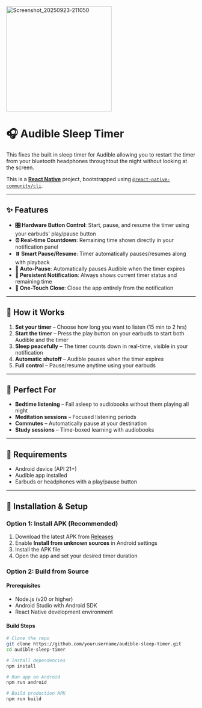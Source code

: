 <img width="280" alt="Screenshot_20250923-211050" src="https://github.com/user-attachments/assets/4d18d823-c933-48cf-859f-56beddb7adb8" />

# 🎧 Audible Sleep Timer

This fixes the built in sleep timer for Audible allowing you to restart the timer from your bluetooth headphones throughtout the night without looking at the screen.
 
This is a [**React Native**](https://reactnative.dev) project, bootstrapped using [`@react-native-community/cli`](https://github.com/react-native-community/cli).

---

## ✨ Features

- **🎛️ Hardware Button Control**: Start, pause, and resume the timer using your earbuds' play/pause button  
- **⏰ Real-time Countdown**: Remaining time shown directly in your notification panel  
- **⏸️ Smart Pause/Resume**: Timer automatically pauses/resumes along with playback  
- **🔕 Auto-Pause**: Automatically pauses Audible when the timer expires  
- **📱 Persistent Notification**: Always shows current timer status and remaining time  
- **🎯 One-Touch Close**: Close the app entirely from the notification  

---

## 🚀 How it Works

1. **Set your timer** – Choose how long you want to listen (15 min to 2 hrs)  
2. **Start the timer** – Press the play button on your earbuds to start both Audible and the timer  
3. **Sleep peacefully** – The timer counts down in real-time, visible in your notification  
4. **Automatic shutoff** – Audible pauses when the timer expires  
5. **Full control** – Pause/resume anytime using your earbuds  

---

## 🎵 Perfect For

- **Bedtime listening** – Fall asleep to audiobooks without them playing all night  
- **Meditation sessions** – Focused listening periods  
- **Commutes** – Automatically pause at your destination  
- **Study sessions** – Time-boxed learning with audiobooks  

---

## 📱 Requirements

- Android device (API 21+)  
- Audible app installed  
- Earbuds or headphones with a play/pause button  

---

## 🔧 Installation & Setup

### Option 1: Install APK (Recommended)

1. Download the latest APK from [Releases](https://github.com/yourusername/audible-sleep-timer/releases)  
2. Enable **Install from unknown sources** in Android settings  
3. Install the APK file  
4. Open the app and set your desired timer duration  

### Option 2: Build from Source

#### Prerequisites
- Node.js (v20 or higher)  
- Android Studio with Android SDK  
- React Native development environment  

#### Build Steps
```bash
# Clone the repo
git clone https://github.com/yourusername/audible-sleep-timer.git
cd audible-sleep-timer

# Install dependencies
npm install

# Run app on Android
npm run android

# Build production APK
npm run build

